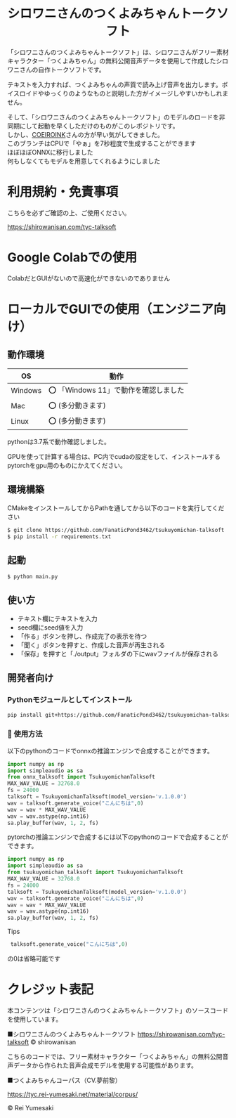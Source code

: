 <h1 align="center">シロワニさんのつくよみちゃんトークソフト</h2>
「シロワニさんのつくよみちゃんトークソフト」は、シロワニさんがフリー素材キャラクター「つくよみちゃん」の無料公開音声データを使用して作成したシロワニさんの自作トークソフトです。

テキストを入力すれば、つくよみちゃんの声質で読み上げ音声を出力します。ボイスロイドやゆっくりのようなものと説明した方がイメージしやすいかもしれません。

そして、「シロワニさんのつくよみちゃんトークソフト」のモデルのロードを非同期にして起動を早くしただけのものがこのレポジトリです。<br>
しかし、[COEIROINK](https://coeiroink.com/)さんの方が早い気がしてきました。<br>
このブランチはCPUで「やぁ」を7秒程度で生成することができます<br>
ほぼほぼONNXに移行しました<br>
何もしなくてもモデルを用意してくれるようにしました
# 利用規約・免責事項

こちらを必ずご確認の上、ご使用ください。

https://shirowanisan.com/tyc-talksoft

# Google Colabでの使用

ColabだとGUIがないので高速化ができないのでありません

# ローカルでGUIでの使用（エンジニア向け）

## 動作環境

| OS      | 動作 |
| ------- | ---------------------------------------------------------- |
| Windows | ⭕ 「Windows 11」で動作を確認しました|
| Mac     | ⭕ (多分動きます) |
| Linux   | ⭕️ (多分動きます) |

pythonは3.7系で動作確認しました。

GPUを使って計算する場合は、PC内でcudaの設定をして、インストールするpytorchをgpu用のものにかえてください。

## 環境構築

CMakeをインストールしてからPathを通してから以下のコードを実行してください
```bash
$ git clone https://github.com/FanaticPond3462/tsukuyomichan-talksoft
$ pip install -r requirements.txt
```

## 起動

```bash
$ python main.py
```

## 使い方

- テキスト欄にテキストを入力
- seed欄にseed値を入力
- 「作る」ボタンを押し、作成完了の表示を待つ
- 「聞く」ボタンを押すと、作成した音声が再生される
- 「保存」を押すと「./output」フォルダの下にwavファイルが保存される

## 開発者向け
### Pythonモジュールとしてインストール
```bash
pip install git+https://github.com/FanaticPond3462/tsukuyomichan-talksoft
```
### 💬 使用方法
以下のpythonのコードでonnxの推論エンジンで合成することができます。
```python:app.py
import numpy as np
import simpleaudio as sa
from onnx_talksoft import TsukuyomichanTalksoft
MAX_WAV_VALUE = 32768.0
fs = 24000
talksoft = TsukuyomichanTalksoft(model_version='v.1.0.0')
wav = talksoft.generate_voice("こんにちは",0)
wav = wav * MAX_WAV_VALUE
wav = wav.astype(np.int16)
sa.play_buffer(wav, 1, 2, fs)
```
pytorchの推論エンジンで合成するには以下のpythonのコードで合成することができます。
```python:app.py
import numpy as np
import simpleaudio as sa
from tsukuyomichan_talksoft import TsukuyomichanTalksoft
MAX_WAV_VALUE = 32768.0
fs = 24000
talksoft = TsukuyomichanTalksoft(model_version='v.1.0.0')
wav = talksoft.generate_voice("こんにちは",0)
wav = wav * MAX_WAV_VALUE
wav = wav.astype(np.int16)
sa.play_buffer(wav, 1, 2, fs)
```
Tips
```python
 talksoft.generate_voice("こんにちは",0)
```
の0は省略可能です
# クレジット表記

本コンテンツは「シロワニさんのつくよみちゃんトークソフト」のソースコードを使用しています。

■シロワニさんのつくよみちゃんトークソフト
https://shirowanisan.com/tyc-talksoft
© shirowanisan

こちらのコードでは、フリー素材キャラクター「つくよみちゃん」の無料公開音声データから作られた音声合成モデルを使用する可能性があります。

■つくよみちゃんコーパス（CV.夢前黎）

https://tyc.rei-yumesaki.net/material/corpus/

© Rei Yumesaki
